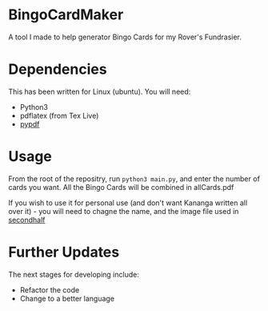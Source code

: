 # BingoCardMaker
A tool I made to help generator Bingo Cards for my Rover's Fundrasier.

# Dependencies
This has been written for Linux (ubuntu). You will need:
- Python3
- pdflatex (from Tex Live)
- [pypdf](https://github.com/py-pdf/pypdf)

# Usage
From the root of the repositry, run `python3 main.py`, and enter the number of cards you want. All the Bingo Cards will be combined in allCards.pdf

If you wish to use it for personal use (and don't want Kananga written all over it) - you will need to chagne the name, and the image file used in [secondhalf](/secondhalf)

# Further Updates
The next stages for developing include:
- Refactor the code
- Change to a better language
